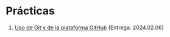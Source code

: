 # Prácticas

1. [Uso de Git y de la plataforma GitHub](./1/README.md) (Entrega: 2024.02.06)
<!-- 2. [Ramas paralelas de desarrollo](./2/README.md) (Entrega: 2021.xx.xx) -->
<!-- 3. [Ignorando archivos innecesarios](./3/README.md) (Entrega: 2021.xx.xx) -->
